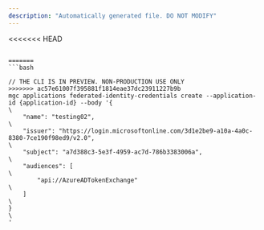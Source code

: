 ```yaml
---
description: "Automatically generated file. DO NOT MODIFY"
---
```


<<<<<<< HEAD
```cli

=======
```bash

// THE CLI IS IN PREVIEW. NON-PRODUCTION USE ONLY
>>>>>>> ac57e61007f395881f1814eae37dc23911227b9b
mgc applications federated-identity-credentials create --application-id {application-id} --body '{\
    "name": "testing02",\
    "issuer": "https://login.microsoftonline.com/3d1e2be9-a10a-4a0c-8380-7ce190f98ed9/v2.0",\
    "subject": "a7d388c3-5e3f-4959-ac7d-786b3383006a",\
    "audiences": [\
        "api://AzureADTokenExchange"\
    ]\
}\
'

```